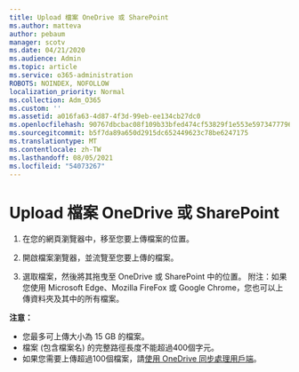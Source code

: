 ```yaml
---
title: Upload 檔案 OneDrive 或 SharePoint
ms.author: matteva
author: pebaum
manager: scotv
ms.date: 04/21/2020
ms.audience: Admin
ms.topic: article
ms.service: o365-administration
ROBOTS: NOINDEX, NOFOLLOW
localization_priority: Normal
ms.collection: Adm_O365
ms.custom: ''
ms.assetid: a016fa63-4d87-4f3d-99eb-ee134cb27dc0
ms.openlocfilehash: 90767dbcbac08f109b33bfed474cf53829f1e553e5973477796b951acf5c8d28
ms.sourcegitcommit: b5f7da89a650d2915dc652449623c78be6247175
ms.translationtype: MT
ms.contentlocale: zh-TW
ms.lasthandoff: 08/05/2021
ms.locfileid: "54073267"
---
```

# <a name="upload-files-to-onedrive-or-sharepoint"></a>Upload 檔案 OneDrive 或 SharePoint

1. 在您的網頁瀏覽器中，移至您要上傳檔案的位置。
    
2. 開啟檔案瀏覽器，並流覽至您要上傳的檔案。
    
3. 選取檔案，然後將其拖曳至 OneDrive 或 SharePoint 中的位置。 附注：如果您使用 Microsoft Edge、Mozilla FireFox 或 Google Chrome，您也可以上傳資料夾及其中的所有檔案。
    
**注意：**
- 您最多可上傳大小為 15 GB 的檔案。 
- 檔案 (包含檔案名) 的完整路徑長度不能超過400個字元。 
- 如果您需要上傳超過100個檔案，請[使用 OneDrive 同步處理用戶端](https://go.microsoft.com/fwlink/?linkid=866427)。 
  

